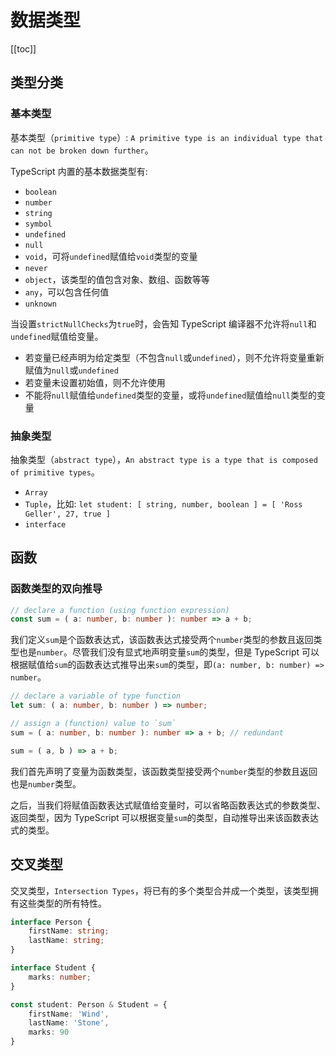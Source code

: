# 数据类型

[[toc]]

## 类型分类

### 基本类型

基本类型（`primitive type`）: `A primitive type is an individual type that can not be broken down further`。

TypeScript 内置的基本数据类型有:

- `boolean`
- `number`
- `string`
- `symbol`
- `undefined`
- `null`
- `void`，可将`undefined`赋值给`void`类型的变量
- `never`
- `object`，该类型的值包含对象、数组、函数等等
- `any`，可以包含任何值
- `unknown`

当设置`strictNullChecks`为`true`时，会告知 TypeScript 编译器不允许将`null`和`undefined`赋值给变量。

- 若变量已经声明为给定类型（不包含`null`或`undefined`），则不允许将变量重新赋值为`null`或`undefined`
- 若变量未设置初始值，则不允许使用
- 不能将`null`赋值给`undefined`类型的变量，或将`undefined`赋值给`null`类型的变量

### 抽象类型

抽象类型（`abstract type`），`An abstract type is a type that is composed of primitive types`。

- `Array`
- `Tuple`，比如: `let student: [ string, number, boolean ] = [ 'Ross Geller', 27, true ]`
- `interface`

## 函数

### 函数类型的双向推导

```ts
// declare a function (using function expression)
const sum = ( a: number, b: number ): number => a + b;
```

我们定义`sum`是个函数表达式，该函数表达式接受两个`number`类型的参数且返回类型也是`number`。尽管我们没有显式地声明变量`sum`的类型，但是 TypeScript 可以根据赋值给`sum`的函数表达式推导出来`sum`的类型，即`(a: number, b: number) => number`。

```ts
// declare a variable of type function
let sum: ( a: number, b: number ) => number;

// assign a (function) value to `sum`
sum = ( a: number, b: number ): number => a + b; // redundant

sum = ( a, b ) => a + b;
```

我们首先声明了变量为函数类型，该函数类型接受两个`number`类型的参数且返回也是`number`类型。

之后，当我们将赋值函数表达式赋值给变量时，可以省略函数表达式的参数类型、返回类型，因为 TypeScript 可以根据变量`sum`的类型，自动推导出来该函数表达式的类型。

## 交叉类型

交叉类型，`Intersection Types`，将已有的多个类型合并成一个类型，该类型拥有这些类型的所有特性。

```ts
interface Person {
    firstName: string;
    lastName: string;
}

interface Student {
    marks: number;
}

const student: Person & Student = {
    firstName: 'Wind',
    lastName: 'Stone',
    marks: 90
}
```
